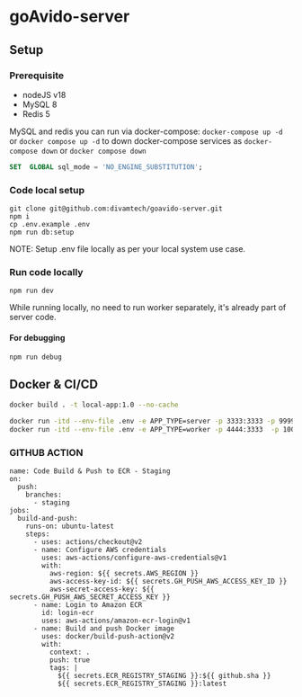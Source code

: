 # goAvido-server

## Setup

### Prerequisite

- nodeJS v18
- MySQL 8
- Redis 5

MySQL and redis you can run via docker-compose: `docker-compose up -d` or `docker compose up -d`
to down docker-compose services as `docker-compose down` or `docker compose down`

```sql
SET  GLOBAL sql_mode = 'NO_ENGINE_SUBSTITUTION';
```

### Code local setup

```
git clone git@github.com:divamtech/goavido-server.git
npm i
cp .env.example .env
npm run db:setup
```

NOTE: Setup .env file locally as per your local system use case.

### Run code locally

```
npm run dev
```

While running locally, no need to run worker separately, it's already part of server code.

#### For debugging

```
npm run debug
```

## Docker & CI/CD

```sh
docker build . -t local-app:1.0 --no-cache

docker run -itd --env-file .env -e APP_TYPE=server -p 3333:3333 -p 9999:9999 --name server local-app:1.0
docker run -itd --env-file .env -e APP_TYPE=worker -p 4444:3333  -p 10000:9999 --name worker local-app:1.0
```

### GITHUB ACTION

```
name: Code Build & Push to ECR - Staging
on:
  push:
    branches:
      - staging
jobs:
  build-and-push:
    runs-on: ubuntu-latest
    steps:
      - uses: actions/checkout@v2
      - name: Configure AWS credentials
        uses: aws-actions/configure-aws-credentials@v1
        with:
          aws-region: ${{ secrets.AWS_REGION }}
          aws-access-key-id: ${{ secrets.GH_PUSH_AWS_ACCESS_KEY_ID }}
          aws-secret-access-key: ${{ secrets.GH_PUSH_AWS_SECRET_ACCESS_KEY }}
      - name: Login to Amazon ECR
        id: login-ecr
        uses: aws-actions/amazon-ecr-login@v1
      - name: Build and push Docker image
        uses: docker/build-push-action@v2
        with:
          context: .
          push: true
          tags: |
            ${{ secrets.ECR_REGISTRY_STAGING }}:${{ github.sha }}
            ${{ secrets.ECR_REGISTRY_STAGING }}:latest
```
